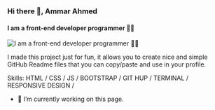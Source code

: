 ### Hi there 👋, Ammar Ahmed 
#### I am a front-end developer programmer 🖤🤞
![I am a front-end developer programmer 🖤🤞](https://arturssmirnovs.github.io/github-profile-readme-generator/images/banner.png)

I made this project just for fun, it allows you to create nice and simple GitHub Readme files that you can copy/paste and use in your profile.

Skills: HTML / CSS / JS / BOOTSTRAP / GIT HUP / TERMINAL  / RESPONSIVE DESIGN /

- 🔭 I’m currently working on this page. 




